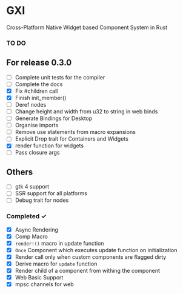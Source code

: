 # GXI

Cross-Platform Native Widget based Component System in Rust

### TO DO

## For release 0.3.0

- [ ] Complete unit tests for the compiler
- [ ] Complete the docs
- [X] Fix #children call
- [X] Finish init_member()
- [ ] Deref nodes
- [ ] Change height and width from u32 to string in web binds
- [ ] Generate Bindings for Desktop
- [ ] Organise imports
- [ ] Remove use statements from macro expansions
- [ ] Explicit Drop trait for Containers and Widgets
- [X] render function for widgets
- [ ] Pass closure args

## Others

- [ ] gtk 4 support
- [ ] SSR support for all platforms
- [ ] Debug trait for nodes

### Completed ✓

- [x] Async Rendering
- [x] Comp Macro
- [x] `render!()` macro in update function
- [x] `Once` Component which executes update function on initialization
- [x] Render call only when custom components are flagged dirty
- [x] Derive macro for `update` function
- [x] Render child of a component from withing the component
- [X] Web Basic Support
- [X] mpsc channels for web
